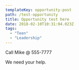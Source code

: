 ```yaml
---
templateKey: opportunity-post
path: /test-opportunity
title: Opportunity test here
date: 2018-02-10T10:31:04.023Z
tags:
  - "Teen"
  - "Leadership"
---
```

Call Mike @ 555-7777

We need your help.
